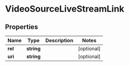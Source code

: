 
# VideoSourceLiveStreamLink

## Properties

Name | Type | Description | Notes
------------ | ------------- | ------------- | -------------
**rel** | **string** |  |  [optional]
**uri** | **string** |  |  [optional]



